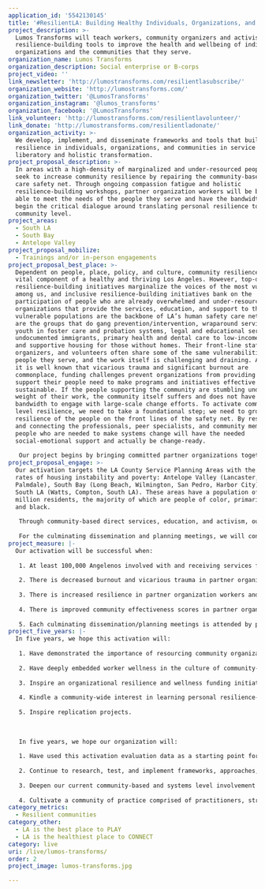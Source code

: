 ```yaml
---
application_id: '5542130145'
title: '#ResilientLA: Building Healthy Individuals, Organizations, and Communities'
project_description: >-
  Lumos Transforms will teach workers, community organizers and activists
  resilience-building tools to improve the health and wellbeing of individuals,
  organizations and the communities that they serve.
organization_name: Lumos Transforms
organization_description: Social enterprise or B-corps
project_video: ''
link_newsletter: 'http://lumostransforms.com/resilientlasubscribe/'
organization_website: 'http://lumostransforms.com/'
organization_twitter: '@LumosTransforms'
organization_instagram: '@lumos_transforms'
organization_facebook: '@LumosTransforms'
link_volunteer: 'http://lumostransforms.com/resilientlavolunteer/'
link_donate: 'http://lumostransforms.com/resilientladonate/'
organization_activity: >-
  We develop, implement, and disseminate frameworks and tools that build
  resilience in individuals, organizations, and communities in service of
  liberatory and holistic transformation.
project_proposal_description: >-
  In areas with a high-density of marginalized and under-resourced peoples, we
  seek to increase community resilience by repairing the community-based human
  care safety net. Through ongoing compassion fatigue and holistic
  resilience-building workshops, partner organization workers will be better
  able to meet the needs of the people they serve and have the bandwidth to
  begin the critical dialogue around translating personal resilience to the
  community level.
project_areas:
  - South LA
  - South Bay
  - Antelope Valley
project_proposal_mobilize:
  - Trainings and/or in-person engagements
project_proposal_best_place: >-
  Dependent on people, place, policy, and culture, community resilience is a
  vital component of a healthy and thriving Los Angeles. However, top-down
  resilience-building initiatives marginalize the voices of the most vulnerable
  among us, and inclusive resilience-building initiatives bank on the
  participation of people who are already overwhelmed and under-resourced. The
  organizations that provide the services, education, and support to these
  vulnerable populations are the backbone of LA’s human safety care net. These
  are the groups that do gang prevention/intervention, wraparound services to
  youth in foster care and probation systems, legal and educational services for
  undocumented immigrants, primary health and dental care to low-income people,
  and supportive housing for those without homes. Their front-line staff,
  organizers, and volunteers often share some of the same vulnerabilities of the
  people they serve, and the work itself is challenging and draining. Although
  it is well known that vicarious trauma and significant burnout are
  commonplace, funding challenges prevent organizations from providing the
  support their people need to make programs and initiatives effective and
  sustainable. If the people supporting the community are stumbling under the
  weight of their work, the community itself suffers and does not have the
  bandwidth to engage with large-scale change efforts. To activate community
  level resilience, we need to take a foundational step; we need to grow the
  resilience of the people on the front lines of the safety net. By resourcing
  and connecting the professionals, peer specialists, and community members, the
  people who are needed to make systems change will have the needed
  social-emotional support and actually be change-ready. 
   
   Our project begins by bringing committed partner organizations together into two regional community focus groups (South Bay/South LA and Antelope Valley), where we will learn more about their specific challenges and strengths. Based on this information, we will develop and deliver 30 compassion fatigue and resilience-building workshops using a curriculum based on The Resilience Toolkit, a holistic evidence-informed practice and process with a demonstrated track record in the LA area. Trauma-informed and culturally competent perspectives will be woven into the entire program. We will certify 24 key community partner representatives and provide technical assistance to organizations to develop ongoing programming for staff and volunteers. As the organizations’ worker capacity and internal resources increase, we will mentor them in establishing similar programming for their clients, students, or members. We will conduct a comprehensive program evaluation. The program will culminate in a series of regional convenings of partner organizations, other community stakeholders, and funders to discuss how the outcomes of the program can leverage their increased personal/organizational resilience to the community level.
project_proposal_engage: >-
  Our activation targets the LA County Service Planning Areas with the highest
  rates of housing instability and poverty: Antelope Valley (Lancaster,
  Palmdale), South Bay (Long Beach, Wilmington, San Pedro, Harbor City) and
  South LA (Watts, Compton, South LA). These areas have a population of 3
  million residents, the majority of which are people of color, primarily Latino
  and black. 
   
   Through community-based direct services, education, and activism, our partner organizations have 849 workers, comprised of licensed professionals, peer specialists, organizers, and volunteers. They currently serve 123,200 people annually and outreach to thousands more, focusing on particularly vulnerable populations, including foster youth, LGBTQ individuals, justice system-involved individuals, immigrants, and gang members. The workers in these organizations have requested strategies and resources to grow their personal resilience in the face of the difficult nature of their work. They are hungry for effective tools that they can in turn share with their constituents. Onsite training will facilitate participant engagement, and ongoing individualized and cohort-based technical assistance will provide sustained commitment.
   
   For the culminating dissemination and planning meetings, we will conduct targeted outreach to local community-based organizations, funders, and community members to join with participants in a series of three convenings to review the program results and discuss possible next steps.
project_measure: |-
  Our activation will be successful when:
   
   1. At least 100,000 Angelenos involved with and receiving services from our partner organizations are recipients of care and contact with workers who are stable, engaged, and present as the result of completing the activation program. 
   
   2. There is decreased burnout and vicarious trauma in partner organization workers as measured by a validated research instrument (Professional Quality of Life Scale 5).
   
   3. There is increased resilience in partner organization workers and a representative sample of their constituents as measured by a validated research instrument (Connor-Davidson Resilience Scale 10) and qualitative program evaluation
   
   4. There is improved community effectiveness scores in partner organization workers and a representative sample of their constituents on the three subscales of the "people" cluster (social networks and trust; participation and willingness to act for the common good; and norms and culture) of the Prevention Institute’s Tool for Health and Resilience in Vulnerable Environments.
   
   5. Each culminating dissemination/planning meetings is attended by participant organizations and at least eight additional local organizations and/or funders.
project_five_years: |-
  In five years, we hope this activation will:
   
   1. Have demonstrated the importance of resourcing community organizations and members before and concurrently with any large-scale change efforts.
   
   2. Have deeply embedded worker wellness in the culture of community-based organizations.
   
   3. Inspire an organizational resilience and wellness funding initiative trend by the majority of the major LA-based funders.
   
   4. Kindle a community-wide interest in learning personal resilience-building skills to expand capacity for wellness and large-scale change efforts that address place-based factors and structural inequities.
   
   5. Inspire replication projects.
   
   
   
   In five years, we hope our organization will:
   
   1. Have used this activation evaluation data as a starting point for in-depth exploration studies on the impact of The Resilience Toolkit on workers and volunteers experiencing burnout and vicarious trauma.
   
   2. Continue to research, test, and implement frameworks, approaches, and tools for holistic transformation of individuals, organizations, and systems.
   
   3. Deepen our current community-based and systems level involvement with county-wide efforts to ensure the health and wellbeing of Angelenos.
   
   4. Cultivate a community of practice comprised of practitioners, strategists, innovators, and activists.
category_metrics:
  - Resilient communities
category_other:
  - LA is the best place to PLAY
  - LA is the healthiest place to CONNECT
category: live
uri: /live/lumos-transforms/
order: 2
project_image: lumos-transforms.jpg

---
```

